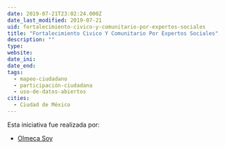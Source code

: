 ```yaml
---
date: 2019-07-21T23:02:24.000Z
date_last_modified: 2019-07-21
uid: fortalecimiento-civico-y-comunitario-por-expertos-sociales
title: "Fortalecimiento Civico Y Comunitario Por Expertos Sociales"
description: ""
type: 
website: 
date_ini: 
date_end: 
tags:
  - mapeo-ciudadano
  - participación-ciudadana
  - uso-de-datos-abiertos
cities: 
  - Ciudad de México
---
```


Esta iniciativa fue realizada por:

- [Olmeca Soy](/organizaciones/olmeca-soy)

